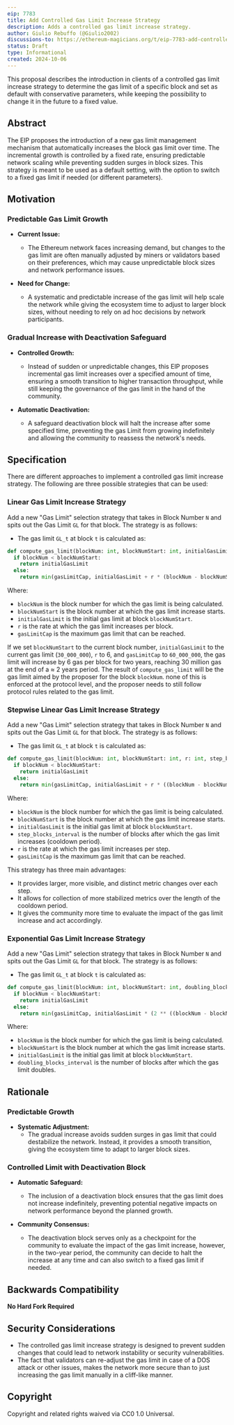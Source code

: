 ```yaml
---
eip: 7783
title: Add Controlled Gas Limit Increase Strategy
description: Adds a controlled gas limit increase strategy.
author: Giulio Rebuffo (@Giulio2002)
discussions-to: https://ethereum-magicians.org/t/eip-7783-add-controlled-gas-limit-increase-strategy/21282
status: Draft
type: Informational
created: 2024-10-06
---
```


This proposal describes the introduction in clients of a controlled gas limit increase strategy to determine the gas limit of a specific block and set as default with conservative parameters, while keeping the possibility to change it in the future to a fixed value.

## **Abstract**

The EIP proposes the introduction of a new gas limit management mechanism that automatically increases the block gas limit over time. The incremental growth is controlled by a fixed rate, ensuring predictable network scaling while preventing sudden surges in block sizes. This strategy is meant to be used as a default setting, with the option to switch to a fixed gas limit if needed (or different parameters).

## **Motivation**

### **Predictable Gas Limit Growth**

- **Current Issue:**
  - The Ethereum network faces increasing demand, but changes to the gas limit are often manually adjusted by miners or validators based on their preferences, which may cause unpredictable block sizes and network performance issues.

- **Need for Change:**
  - A systematic and predictable increase of the gas limit will help scale the network while giving the ecosystem time to adjust to larger block sizes, without needing to rely on ad hoc decisions by network participants.

### **Gradual Increase with Deactivation Safeguard**

- **Controlled Growth:**
  - Instead of sudden or unpredictable changes, this EIP proposes incremental gas limit increases over a specified amount of time, ensuring a smooth transition to higher transaction throughput, while still keeping the governance of the gas limit in the hand of the community.
  
- **Automatic Deactivation:**
  - A safeguard deactivation block will halt the increase after some specified time, preventing the gas Limit from growing indefinitely and allowing the community to reassess the network's needs.

## **Specification**

There are different approaches to implement a controlled gas limit increase strategy. The following are three possible strategies that can be used:

### **Linear Gas Limit Increase Strategy**

Add a new "Gas Limit" selection strategy that takes in Block Number `N` and spits out the Gas Limit `GL` for that block. The strategy is as follows:

 - The gas limit `GL_t` at block `t` is calculated as:

```python
def compute_gas_limit(blockNum: int, blockNumStart: int, initialGasLimit: int, r: int, gasLimitCap: int) -> int:
  if blockNum < blockNumStart:
    return initialGasLimit
  else:
    return min(gasLimitCap, initialGasLimit + r * (blockNum - blockNumStart))
```

Where:

- `blockNum` is the block number for which the gas limit is being calculated.
- `blockNumStart` is the block number at which the gas limit increase starts.
- `initialGasLimit` is the initial gas limit at block `blockNumStart`.
- `r` is the rate at which the gas limit increases per block.
- `gasLimitCap` is the maximum gas limit that can be reached.

If we set `blockNumStart` to the current block number, `initialGasLimit` to the current gas limit (`30_000_000`), `r` to 6, and `gasLimitCap` to `60_000_000`, the gas limit will increase by 6 gas per block for two years, reaching 30 million gas at the end of a $\approx$ 2 years period. 
The result of `compute_gas_limit` will be the gas limit aimed by the proposer for the block `blockNum`. none of this is enforced at the protocol level, and the proposer needs to still follow protocol rules related to the gas limit.

### **Stepwise Linear Gas Limit Increase Strategy**

Add a new "Gas Limit" selection strategy that takes in Block Number `N` and spits out the Gas Limit `GL` for that block. The strategy is as follows:

- The gas limit `GL_t` at block `t` is calculated as:

```python
def compute_gas_limit(blockNum: int, blockNumStart: int, r: int, step_blocks_interval: int, gasLimitCap: int) -> int:
  if blockNum < blockNumStart:
    return initialGasLimit
  else:
    return min(gasLimitCap, initialGasLimit + r * ((blockNum - blockNumStart) // step_blocks_interval))
```

Where:

- `blockNum` is the block number for which the gas limit is being calculated.
- `blockNumStart` is the block number at which the gas limit increase starts.
- `initialGasLimit` is the initial gas limit at block `blockNumStart`.
- `step_blocks_interval` is the number of blocks after which the gas limit increases (cooldown period).
- `r` is the rate at which the gas limit increases per step.
- `gasLimitCap` is the maximum gas limit that can be reached.

This strategy has three main advantages:
- It provides larger, more visible, and distinct metric changes over each step.
- It allows for collection of more stabilized metrics over the length of the cooldown period.
- It gives the community more time to evaluate the impact of the gas limit increase and act accordingly.

### **Exponential Gas Limit Increase Strategy**

Add a new "Gas Limit" selection strategy that takes in Block Number `N` and spits out the Gas Limit `GL` for that block. The strategy is as follows:

 - The gas limit `GL_t` at block `t` is calculated as:

```python
def compute_gas_limit(blockNum: int, blockNumStart: int, doubling_blocks_interval: int) -> int:
  if blockNum < blockNumStart:
    return initialGasLimit
  else:
    return min(gasLimitCap, initialGasLimit * (2 ** ((blockNum - blockNumStart) / doubling_interval)))
```

Where:

- `blockNum` is the block number for which the gas limit is being calculated.
- `blockNumStart` is the block number at which the gas limit increase starts.
- `initialGasLimit` is the initial gas limit at block `blockNumStart`.
- `doubling_blocks_interval` is the number of blocks after which the gas limit doubles.


## **Rationale**

### **Predictable Growth**

- **Systematic Adjustment:**
  - The gradual increase avoids sudden surges in gas limit that could destabilize the network. Instead, it provides a smooth transition, giving the ecosystem time to adapt to larger block sizes.

### **Controlled Limit with Deactivation Block**

- **Automatic Safeguard:**
  - The inclusion of a deactivation block ensures that the gas limit does not increase indefinitely, preventing potential negative impacts on network performance beyond the planned growth.


- **Community Consensus:**
  - The deactivation block serves only as a checkpoint for the community to evaluate the impact of the gas limit increase, however, in the two-year period, the community can decide to halt the increase at any time and can also switch to a fixed gas limit if needed.

## **Backwards Compatibility**

**No Hard Fork Required**

## **Security Considerations**


- The controlled gas limit increase strategy is designed to prevent sudden changes that could lead to network instability or security vulnerabilities.
- The fact that validators can re-adjust the gas limit in case of a DOS attack or other issues, makes the network more secure than to just increasing the gas limit manually in a cliff-like manner.

## **Copyright**

Copyright and related rights waived via CC0 1.0 Universal.

